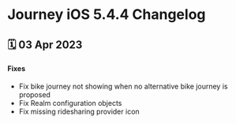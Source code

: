 # Journey iOS 5.4.4 Changelog

<h2>🗓 03 Apr 2023</h2>

#### Fixes
- Fix bike journey not showing when no alternative bike journey is proposed
- Fix Realm configuration objects
- Fix missing ridesharing provider icon
